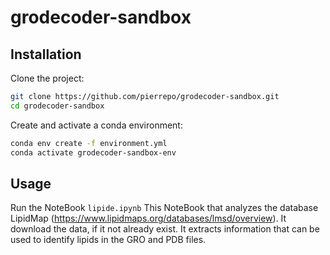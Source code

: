 # grodecoder-sandbox

## Installation
Clone the project:  
```bash
git clone https://github.com/pierrepo/grodecoder-sandbox.git
cd grodecoder-sandbox
```

Create and activate a conda environment:
```bash
conda env create -f environment.yml
conda activate grodecoder-sandbox-env
```

## Usage 
Run the NoteBook ```lipide.ipynb```
This NoteBook that analyzes the database LipidMap (https://www.lipidmaps.org/databases/lmsd/overview). It download the data, if it not already exist. It extracts information that can be used to identify lipids in the GRO and PDB files.
